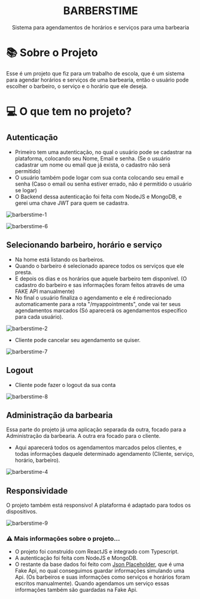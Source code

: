 
<!-- PROJECT LOGO -->
<br />
<p align="center">
  <a href="https://github.com/othneildrew/Best-README-Template">
      
  </a>
  
   <h1 align="center">BARBERSTIME</h1>

  <p align="center">
   Sistema para agendamentos de horários e serviços para uma barbearia
  </p>
</p>

<!-- ABOUT THE PROJECT -->
# 📚 Sobre o Projeto
Esse é um projeto que fiz para um trabalho de escola, que é um sistema para agendar horários e serviços de uma barbearia, então o usuário pode escolher o barbeiro, o serviço e o horário que ele deseja.

# 💻 O que tem no projeto?

## Autenticação 
* Primeiro tem uma autenticação, no qual o usuário pode se cadastrar na plataforma, colocando seu Nome, Email e senha. (Se o usuário cadastrar um nome ou email que já exista, o cadastro não será permitido)
* O usuário também pode logar com sua conta colocando seu email e senha (Caso o email ou senha estiver errado, não é permitido o usuário se logar)
* O Backend dessa autenticação foi feita com NodeJS e MongoDB, e gerei uma chave JWT para quem se cadastra.

![barberstime-1](https://user-images.githubusercontent.com/71296002/163698317-e64111f6-b424-472f-aea0-4c38922773ad.gif) 

![barberstime-6](https://user-images.githubusercontent.com/71296002/163700778-5afb1c62-42c8-49c8-9f81-b59a118029f3.gif)

## Selecionando barbeiro, horário e serviço
* Na home está listando os barbeiros.
* Quando o barbeiro é selecionado aparece todos os serviços que ele presta.
* E depois os dias e os horários que aquele barbeiro tem disponível. (O cadastro do barbeiro e sas informações foram feitos através de uma FAKE API manualmente)
* No final o usuário finaliza o agendamento e ele é redirecionado automaticamente para a rota "/myappointments", onde vai ter seus agendamentos marcados (Só aparecerá os agendamentos específico para cada usuário).

![barberstime-2](https://user-images.githubusercontent.com/71296002/163700937-03cd9c56-bf19-4d64-8f43-a4f436dbf9ed.gif)

* Cliente pode cancelar seu agendamento se quiser.

![barberstime-7](https://user-images.githubusercontent.com/71296002/163701333-4e2e5edd-0485-43ca-969b-a2bb2bee6bf2.gif)

## Logout 

* Cliente pode fazer o logout da sua conta

![barberstime-8](https://user-images.githubusercontent.com/71296002/163701386-0ba39eea-26a3-4bf6-b91d-69e97885bb7f.gif)

## Administração da barbearia
Essa parte do projeto já uma aplicação separada da outra, focado para a Administração da barbearia. A outra era focado para o cliente.
* Aqui aparecerá todos os agendamentos marcados pelos clientes, e todas informações daquele determinado agendamento (Cliente, serviço, horário, barbeiro).

![barberstime-4](https://user-images.githubusercontent.com/71296002/163701710-9055c39f-9211-4dc3-8851-fcc1bd1caeac.gif)

## Responsividade
O projeto também está responsivo! A plataforma é adaptado para todos os dispositivos.

![barberstime-9](https://user-images.githubusercontent.com/71296002/163703040-d8f2a3a9-9955-46bc-9aec-44cacd6ee1bf.gif)

### ⚠️ Mais informações sobre o projeto...
* O projeto foi construído com ReactJS e integrado com Typescript. 
* A autenticação foi feita com NodeJS e MongoDB.
* O restante da base dados foi feito com <a href="https://jsonplaceholder.typicode.com" >Json Placeholder</a>, que é uma Fake Api, no qual conseguimos guardar informações simulando uma Api. (Os barbeiros e suas informações como serviços e horários foram escritos manualmente). Quando agendamos um serviço essas informações também são guardadas na Fake Api.


